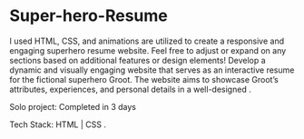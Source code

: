 # Super-hero-Resume

I used HTML, CSS, and animations are utilized to create a responsive and engaging superhero resume website. Feel free to adjust or expand on any sections based on additional features or design elements!
Develop a dynamic and visually engaging website that serves as an interactive resume for the fictional superhero Groot. The website aims to showcase Groot’s attributes, experiences, and personal details in a well-designed .

Solo project: Completed in 3 days

Tech Stack: HTML | CSS .
